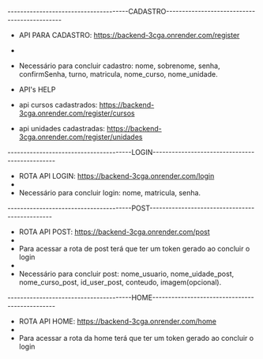 --------------------------------------CADASTRO---------------------------------------------

- API PARA CADASTRO: https://backend-3cga.onrender.com/register
- 
- Necessário para concluir cadastro:
nome, sobrenome, senha, confirmSenha, turno, matricula, nome_curso, nome_unidade.

- API's HELP
- api cursos cadastrados: https://backend-3cga.onrender.com/register/cursos
- api unidades cadastradas: https://backend-3cga.onrender.com/register/unidades

---------------------------------------LOGIN-----------------------------------------------

- ROTA API LOGIN: https://backend-3cga.onrender.com/login
- 
- Necessário para concluir login: nome, matricula, senha.

---------------------------------------POST-----------------------------------------------

- ROTA API POST: https://backend-3cga.onrender.com/post
-
- Para acessar a rota de post terá que ter um token gerado ao concluir o login
- 
- Necessário para concluir post: nome_usuario, nome_uidade_post, nome_curso_post, id_user_post, conteudo, imagem(opcional).

---------------------------------------HOME-----------------------------------------------

- ROTA API HOME: https://backend-3cga.onrender.com/home
-
- Para acessar a rota da home terá que ter um token gerado ao concluir o login

